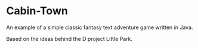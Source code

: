 # Cabin-Town
An example of a simple classic fantasy text adventure game written in Java.

Based on the ideas behind the D project Little Park.
